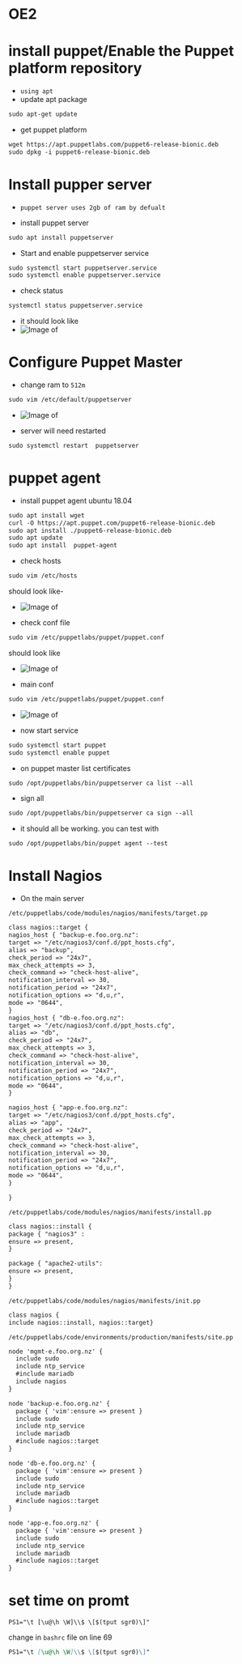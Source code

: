 # OE2

# install puppet/Enable the Puppet platform repository
- `using apt`
- update apt package  
```md
sudo apt-get update
```

- get puppet platform 
```md
wget https://apt.puppetlabs.com/puppet6-release-bionic.deb
sudo dpkg -i puppet6-release-bionic.deb
```

# Install pupper server

- `puppet server uses 2gb of ram by defualt`

- install puppet server
```md
sudo apt install puppetserver
```

- Start and enable puppetserver service
```md
sudo systemctl start puppetserver.service
sudo systemctl enable puppetserver.service
```

- check status 
```md
systemctl status puppetserver.service 
```
- it should look like 
- ![Image of ](https://github.com/camdar87/OE2/blob/main/puppet%20MAIN/img/serverstatus.png)

# Configure Puppet Master
- change ram to `512m`
```md
sudo vim /etc/default/puppetserver
```
- ![Image of ](https://github.com/camdar87/OE2/blob/main/puppet%20MAIN/img/changeRam.png)

- server will need restarted 
```md
sudo systemctl restart  puppetserver
```

# puppet agent 

- install puppet agent ubuntu 18.04
```md
sudo apt install wget
curl -O https://apt.puppet.com/puppet6-release-bionic.deb
sudo apt install ./puppet6-release-bionic.deb
sudo apt update
sudo apt install  puppet-agent
```
- check  hosts
```md
sudo vim /etc/hosts
```
should look like-
- ![Image of ](https://github.com/camdar87/OE2/blob/main/puppet%20MAIN/img/hostnameAGENT.png)

- check conf file
```md
sudo vim /etc/puppetlabs/puppet/puppet.conf
```

should look like 
- ![Image of ](https://github.com/camdar87/OE2/blob/main/puppet%20MAIN/img/agent%20confFile.png)

- main conf 
```md
sudo vim /etc/puppetlabs/puppet/puppet.conf
```
- ![Image of ](https://github.com/camdar87/OE2/blob/main/puppet%20MAIN/img/main%20conf.png)

- now start service 
```md
sudo systemctl start puppet
sudo systemctl enable puppet
```


- on puppet master list  certificates
```md
sudo /opt/puppetlabs/bin/puppetserver ca list --all
```

- sign all 
```md
sudo /opt/puppetlabs/bin/puppetserver ca sign --all
```

- it should all be working. you can test with 

```md
sudo /opt/puppetlabs/bin/puppet agent --test
```

# Install Nagios

- On the main server


`/etc/puppetlabs/code/modules/nagios/manifests/target.pp`

```md
class nagios::target {
nagios_host { "backup-e.foo.org.nz":
target => "/etc/nagios3/conf.d/ppt_hosts.cfg",
alias => "backup",
check_period => "24x7",
max_check_attempts => 3,
check_command => "check-host-alive",
notification_interval => 30,
notification_period => "24x7",
notification_options => "d,u,r",
mode => "0644",
}
nagios_host { "db-e.foo.org.nz":
target => "/etc/nagios3/conf.d/ppt_hosts.cfg",
alias => "db",
check_period => "24x7",
max_check_attempts => 3,
check_command => "check-host-alive",
notification_interval => 30,
notification_period => "24x7",
notification_options => "d,u,r",
mode => "0644",
}

nagios_host { "app-e.foo.org.nz":
target => "/etc/nagios3/conf.d/ppt_hosts.cfg",
alias => "app",
check_period => "24x7",
max_check_attempts => 3,
check_command => "check-host-alive",
notification_interval => 30,
notification_period => "24x7",
notification_options => "d,u,r",
mode => "0644",
}

}
```

`/etc/puppetlabs/code/modules/nagios/manifests/install.pp`

```md
class nagios::install {
package { "nagios3" :
ensure => present,
}

package { "apache2-utils":
ensure => present,
}
}
```

`/etc/puppetlabs/code/modules/nagios/manifests/init.pp`

```md
class nagios {
include nagios::install, nagios::target}
```

`/etc/puppetlabs/code/environments/production/manifests/site.pp`

```md
node 'mgmt-e.foo.org.nz' {
  include sudo
  include ntp_service
  #include mariadb
  include nagios
}

node 'backup-e.foo.org.nz' {
  package { 'vim':ensure => present }
  include sudo
  include ntp_service
  include mariadb
  #include nagios::target
}

node 'db-e.foo.org.nz' {
  package { 'vim':ensure => present }
  include sudo
  include ntp_service
  include mariadb
  #include nagios::target
}

node 'app-e.foo.org.nz' {
  package { 'vim':ensure => present }
  include sudo
  include ntp_service
  include mariadb
  #include nagios::target
}
```


# set time on promt 

`PS1="\t [\u@\h \W]\\$ \[$(tput sgr0)\]"`

change in `bashrc` file on line 69
```md
PS1="\t [\u@\h \W]\\$ \[$(tput sgr0)\]"
```
